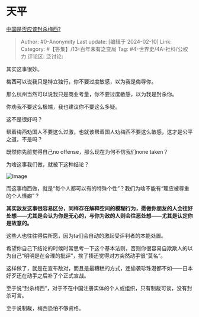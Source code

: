# 天平
[中国是否应该封杀梅西?](https://www.zhihu.com/question/643498019/answer/3392425009)

> Author: #0-Anonymity
> Last update: [编辑于 2024-02-10]
> Link:
> Category: #【答集】/13-百年未有之变局 
> Tag: #4-世界史/4A-社科/公权力 
> 评论区:
> 泛讨论:

其实这事很妙。

梅西可以说我只是特立独行，你不要过度敏感，以为我是侮辱你。

那么杭州当然可以说我只是商业考量，你不要过度敏感，以为我是封杀你。

你劝我不要这么极端，我也建议你不要这么多疑。

这不是很好吗？

帮着梅西劝国人不要这么过激，也就该帮着国人劝梅西不要这么敏感，这才是公平之道，不是吗？

既然你先前觉得自己no offense，那么现在为何不信我们none taken？

为啥这事我们做，就被下这种结论？

![Image](https://pic1.zhimg.com/50/v2-3fc60225ca9919f05681d3acac3b5790_720w.jpg?source=2c26e567)

而这事梅西做，就是“每个人都可以有的特殊个性”？我们为啥不能有“理应被尊重的个人怪癖”？

**其实敌友这事很容易区分，同样存在解释空间的模糊行为，愿做你朋友的人会往好处想——尤其是会认为你是无心的，与你为敌的人则会往恶处想——尤其是认定你是故意的。**

这些人也往往得偿所愿，因为ta们会自动的激起受评判者的本能处置。

希望你自己下结论的时候时常思考一下这个基本法则，否则你很容易自欺欺人的以为自己“明明是在合理的批评”，挨了揍还觉得对方突然动手很“莫名”。

这样做了，就是在宣布敌对，而且是最糟糕的方式，连偷袭珍珠港都不如——日本好歹还在动手之后补了个正式宣战。

至于说“封杀梅西”，对于不在中国注册实体的个人或组织，只有制裁可谈，没有封杀可言。

至于说制裁，梅西恐怕不够资格。